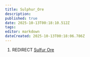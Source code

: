 ```yaml
---
title: Sulphur_Ore
description: 
published: true
date: 2025-10-13T00:18:10.512Z
tags: 
editor: markdown
dateCreated: 2025-10-13T00:18:06.786Z
---
```


1.  REDIRECT [Sulfur Ore](Sulfur_Ore.md "wikilink")
